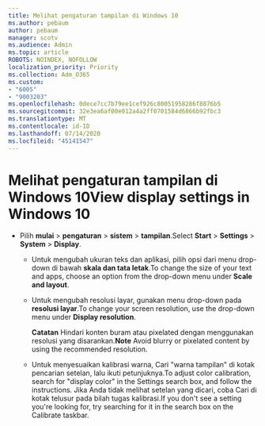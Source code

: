 ```yaml
---
title: Melihat pengaturan tampilan di Windows 10
ms.author: pebaum
author: pebaum
manager: scotv
ms.audience: Admin
ms.topic: article
ROBOTS: NOINDEX, NOFOLLOW
localization_priority: Priority
ms.collection: Adm_O365
ms.custom:
- "6005"
- "9003203"
ms.openlocfilehash: 0dece7cc7b79ee1cef926c80051958286f8876b5
ms.sourcegitcommit: 32e3ea6af00e012a4a2ff0701584d6866b92fbc3
ms.translationtype: MT
ms.contentlocale: id-ID
ms.lasthandoff: 07/14/2020
ms.locfileid: "45141547"
---
```

# <a name="view-display-settings-in-windows-10"></a><span data-ttu-id="40a28-102">Melihat pengaturan tampilan di Windows 10</span><span class="sxs-lookup"><span data-stu-id="40a28-102">View display settings in Windows 10</span></span>

- <span data-ttu-id="40a28-103">Pilih **mulai**   >  **pengaturan**   >  **sistem**  >  **tampilan**.</span><span class="sxs-lookup"><span data-stu-id="40a28-103">Select **Start**  > **Settings**  > **System** > **Display**.</span></span>
    -  <span data-ttu-id="40a28-104">Untuk mengubah ukuran teks dan aplikasi, pilih opsi dari menu drop-down di bawah **skala dan tata letak**.</span><span class="sxs-lookup"><span data-stu-id="40a28-104">To change the size of your text and apps, choose an option from the drop-down menu under  **Scale and layout**.</span></span>
    - <span data-ttu-id="40a28-105">Untuk mengubah resolusi layar, gunakan menu drop-down pada **resolusi layar**.</span><span class="sxs-lookup"><span data-stu-id="40a28-105">To change your screen resolution, use the drop-down menu under **Display resolution**.</span></span>
     
      <span data-ttu-id="40a28-106">**Catatan** Hindari konten buram atau pixelated dengan menggunakan resolusi yang disarankan.</span><span class="sxs-lookup"><span data-stu-id="40a28-106">**Note** Avoid blurry or pixelated content by using the recommended resolution.</span></span>
    - <span data-ttu-id="40a28-107">Untuk menyesuaikan kalibrasi warna, Cari "warna tampilan" di kotak pencarian setelan, lalu ikuti petunjuknya.</span><span class="sxs-lookup"><span data-stu-id="40a28-107">To adjust color calibration, search for "display color" in the Settings search box, and follow the instructions.</span></span> <span data-ttu-id="40a28-108">Jika Anda tidak melihat setelan yang dicari, coba Cari di kotak telusur pada bilah tugas kalibrasi.</span><span class="sxs-lookup"><span data-stu-id="40a28-108">If you don't see a setting you're looking for, try searching for it in the search box on the Calibrate taskbar.</span></span>